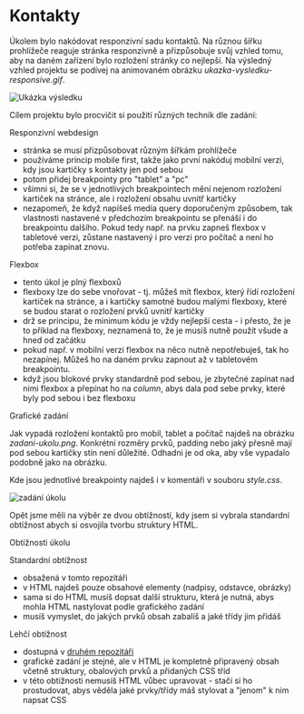 # Kontakty

Úkolem bylo nakódovat responzivní sadu kontaktů. Na různou šířku prohlížeče reaguje stránka responzivně a přizpůsobuje svůj vzhled tomu, aby na daném zařízení bylo rozložení stránky co nejlepší. Na výsledný vzhled projektu se podívej na animovaném obrázku *ukazka-vysledku-responsive.gif*.

![Ukázka výsledku](ukazka-vysledku-responsive.gif)

Cílem projektu bylo procvičit si použití různých technik dle zadání:

Responzivní webdesign

  - stránka se musí přizpůsobovat různým šířkám prohlížeče
  - používáme princip mobile first, takže jako první nakóduj mobilní verzi, kdy jsou kartičky s kontakty jen pod sebou
  - potom přidej breakpointy pro "tablet" a "pc"
  - všimni si, že se v jednotlivých breakpointech mění nejenom rozložení kartiček na stránce, ale i rozložení obsahu uvnitř kartičky
  - nezapomeň, že když napíšeš media query doporučeným způsobem, tak vlastnosti nastavené v předchozím breakpointu se přenáší i do breakpointu dalšího. Pokud tedy       např. na prvku zapneš flexbox v tabletové verzi, zůstane nastavený i pro verzi pro počítač a není ho potřeba zapínat znovu.
  
Flexbox

  - tento úkol je plný flexboxů
  - flexboxy lze do sebe vnořovat - tj. můžeš mít flexbox, který řídí rozložení kartiček na stránce, a i kartičky samotné budou malými flexboxy, které se budou           starat o rozložení prvků uvnitř kartičky
  - drž se principu, že minimum kódu je vždy nejlepší cesta - i přesto, že je to příklad na flexboxy, neznamená to, že je musíš nutně použít všude a hned od začátku
  - pokud např. v mobilní verzi flexbox na něco nutně nepotřebuješ, tak ho nezapínej. Můžeš ho na daném prvku zapnout až v tabletovém breakpointu.
  - když jsou blokové prvky standardně pod sebou, je zbytečné zapínat nad nimi flexbox a přepínat ho na _column_, abys dala pod sebe prvky, které byly pod sebou i       bez flexboxu


Grafické zadání

Jak vypadá rozložení kontaktů pro mobil, tablet a počítač najdeš na obrázku *zadani-ukolu.png*. Konkrétní rozměry prvků, padding nebo jaký přesně mají pod sebou kartičky stín není důležité. Odhadni je od oka, aby vše vypadalo podobně jako na obrázku.

Kde jsou jednotlivé breakpointy najdeš i v komentáři v souboru *style.css*.

![zadání úkolu](zadani-ukolu.jpg)

Opět jsme měli na výběr ze dvou obtížností, kdy jsem si vybrala standardní obtížnost abych si osvojila tvorbu struktury HTML.

Obtížnosti úkolu

Standardní obtížnost

  - obsažená v tomto repozitáři
  - v HTML najdeš pouze obsahové elementy (nadpisy, odstavce, obrázky)
  - sama si do HTML musíš dopsat další strukturu, která je nutná, abys mohla HTML nastylovat podle grafického zadání
  - musíš vymyslet, do jakých prvků obsah zabalíš a jaké třídy jim přidáš

Lehčí obtížnost

  - dostupná v [druhém repozitáři](https://github.com/Czechitas-Koderka-podklady/PROJEKT-Kontakty-lehci)
  - grafické zadání je stejné, ale v HTML je kompletně připravený obsah včetně struktury, obalových prvků a přidaných CSS tříd
  - v této obtížnosti nemusíš HTML vůbec upravovat - stačí si ho prostudovat, abys věděla jaké prvky/třídy máš stylovat a "jenom" k nim napsat CSS



